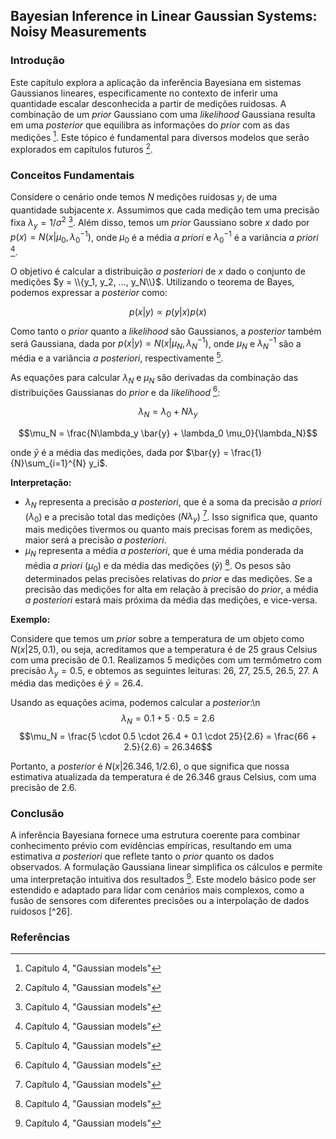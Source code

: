 ## Bayesian Inference in Linear Gaussian Systems: Noisy Measurements

### Introdução
Este capítulo explora a aplicação da inferência Bayesiana em sistemas Gaussianos lineares, especificamente no contexto de inferir uma quantidade escalar desconhecida a partir de medições ruidosas. A combinação de um *prior* Gaussiano com uma *likelihood* Gaussiana resulta em uma *posterior* que equilibra as informações do *prior* com as das medições [^1]. Este tópico é fundamental para diversos modelos que serão explorados em capítulos futuros [^1].

### Conceitos Fundamentais

Considere o cenário onde temos $N$ medições ruidosas $y_i$ de uma quantidade subjacente $x$. Assumimos que cada medição tem uma precisão fixa $\lambda_y = 1/\sigma^2$ [^1]. Além disso, temos um *prior* Gaussiano sobre $x$ dado por $p(x) = N(x|\mu_0, \lambda_0^{-1})$, onde $\mu_0$ é a média *a priori* e $\lambda_0^{-1}$ é a variância *a priori* [^1].

O objetivo é calcular a distribuição *a posteriori* de $x$ dado o conjunto de medições $y = \\{y_1, y_2, ..., y_N\\}$. Utilizando o teorema de Bayes, podemos expressar a *posterior* como:

$$p(x|y) \propto p(y|x)p(x)$$

Como tanto o *prior* quanto a *likelihood* são Gaussianos, a *posterior* também será Gaussiana, dada por $p(x|y) = N(x|\mu_N, \lambda_N^{-1})$, onde $\mu_N$ e $\lambda_N^{-1}$ são a média e a variância *a posteriori*, respectivamente [^1].

As equações para calcular $\lambda_N$ e $\mu_N$ são derivadas da combinação das distribuições Gaussianas do *prior* e da *likelihood* [^1]:

$$\lambda_N = \lambda_0 + N\lambda_y$$

$$\mu_N = \frac{N\lambda_y \bar{y} + \lambda_0 \mu_0}{\lambda_N}$$

onde $\bar{y}$ é a média das medições, dada por $\bar{y} = \frac{1}{N}\sum_{i=1}^{N} y_i$.

**Interpretação:**

*   $\lambda_N$ representa a precisão *a posteriori*, que é a soma da precisão *a priori* ($\lambda_0$) e a precisão total das medições ($N\lambda_y$) [^1]. Isso significa que, quanto mais medições tivermos ou quanto mais precisas forem as medições, maior será a precisão *a posteriori*.
*   $\mu_N$ representa a média *a posteriori*, que é uma média ponderada da média *a priori* ($\mu_0$) e da média das medições ($\bar{y}$) [^1]. Os pesos são determinados pelas precisões relativas do *prior* e das medições. Se a precisão das medições for alta em relação à precisão do *prior*, a média *a posteriori* estará mais próxima da média das medições, e vice-versa.

**Exemplo:**

Considere que temos um *prior* sobre a temperatura de um objeto como $N(x|25, 0.1)$, ou seja, acreditamos que a temperatura é de 25 graus Celsius com uma precisão de 0.1. Realizamos 5 medições com um termômetro com precisão $\lambda_y = 0.5$, e obtemos as seguintes leituras: 26, 27, 25.5, 26.5, 27. A média das medições é $\bar{y} = 26.4$.

Usando as equações acima, podemos calcular a *posterior*:\n
$$\lambda_N = 0.1 + 5 \cdot 0.5 = 2.6$$
$$\mu_N = \frac{5 \cdot 0.5 \cdot 26.4 + 0.1 \cdot 25}{2.6} = \frac{66 + 2.5}{2.6} = 26.346$$

Portanto, a *posterior* é $N(x|26.346, 1/2.6)$, o que significa que nossa estimativa atualizada da temperatura é de 26.346 graus Celsius, com uma precisão de 2.6.

### Conclusão
A inferência Bayesiana fornece uma estrutura coerente para combinar conhecimento prévio com evidências empíricas, resultando em uma estimativa *a posteriori* que reflete tanto o *prior* quanto os dados observados. A formulação Gaussiana linear simplifica os cálculos e permite uma interpretação intuitiva dos resultados [^1]. Este modelo básico pode ser estendido e adaptado para lidar com cenários mais complexos, como a fusão de sensores com diferentes precisões ou a interpolação de dados ruidosos [^26].

### Referências
[^1]: Capítulo 4, "Gaussian models"
<!-- END -->